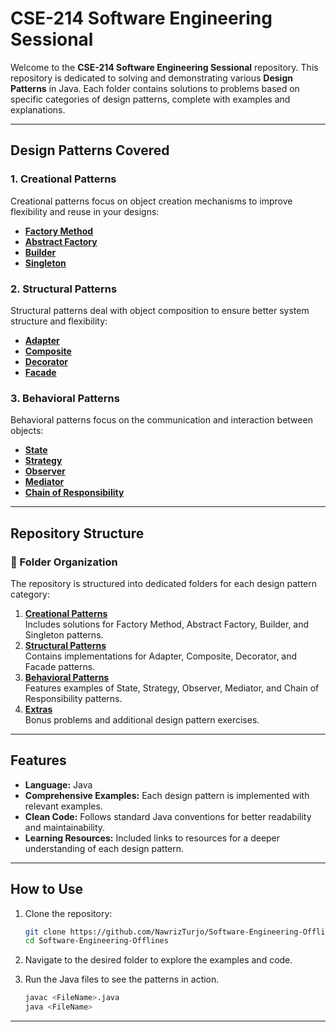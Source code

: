 # CSE-214 Software Engineering Sessional

Welcome to the **CSE-214 Software Engineering Sessional** repository. This repository is dedicated to solving and demonstrating various **Design Patterns** in Java. Each folder contains solutions to problems based on specific categories of design patterns, complete with examples and explanations.

---

## Design Patterns Covered

### 1. Creational Patterns  
Creational patterns focus on object creation mechanisms to improve flexibility and reuse in your designs:  
- **[Factory Method](https://refactoring.guru/design-patterns/factory-method)**  
- **[Abstract Factory](https://refactoring.guru/design-patterns/abstract-factory)**  
- **[Builder](https://refactoring.guru/design-patterns/builder)**  
- **[Singleton](https://refactoring.guru/design-patterns/singleton)**  

### 2. Structural Patterns  
Structural patterns deal with object composition to ensure better system structure and flexibility:  
- **[Adapter](https://refactoring.guru/design-patterns/adapter)**  
- **[Composite](https://refactoring.guru/design-patterns/composite)**  
- **[Decorator](https://refactoring.guru/design-patterns/decorator)**  
- **[Facade](https://refactoring.guru/design-patterns/facade)**  

### 3. Behavioral Patterns  
Behavioral patterns focus on the communication and interaction between objects:  
- **[State](https://refactoring.guru/design-patterns/state)**  
- **[Strategy](https://refactoring.guru/design-patterns/strategy)**  
- **[Observer](https://refactoring.guru/design-patterns/observer)**  
- **[Mediator](https://refactoring.guru/design-patterns/mediator)**  
- **[Chain of Responsibility](https://refactoring.guru/design-patterns/chain-of-responsibility)**  

---

## Repository Structure

### 📁 Folder Organization  
The repository is structured into dedicated folders for each design pattern category:  
1. **[Creational Patterns](./Offline-1%20(Creational%20Design%20Pattern)/)**  
   Includes solutions for Factory Method, Abstract Factory, Builder, and Singleton patterns.  
2. **[Structural Patterns](./Offline-2%20(Structural%20Design%20Pattern)/)**  
   Contains implementations for Adapter, Composite, Decorator, and Facade patterns.  
3. **[Behavioral Patterns](./Offline-3%20(Behavioural%20Design%20Pattern)/)**  
   Features examples of State, Strategy, Observer, Mediator, and Chain of Responsibility patterns.  
4. **[Extras](./Final%20Design%20Pattern%20Practices/)**  
   Bonus problems and additional design pattern exercises.  

---

## Features

- **Language:** Java  
- **Comprehensive Examples:** Each design pattern is implemented with relevant examples.  
- **Clean Code:** Follows standard Java conventions for better readability and maintainability.  
- **Learning Resources:** Included links to resources for a deeper understanding of each design pattern.  

---

## How to Use

1. Clone the repository:  
   ```bash
   git clone https://github.com/NawrizTurjo/Software-Engineering-Offlines
   cd Software-Engineering-Offlines
   ```

2. Navigate to the desired folder to explore the examples and code.

3. Run the Java files to see the patterns in action.  
   ```bash
   javac <FileName>.java
   java <FileName>
   ```

---